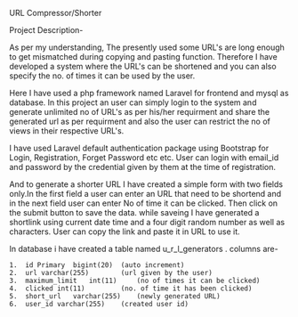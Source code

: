 URL Compressor/Shorter


Project Description-

As per my understanding, The presently used some URL's are long enough to get mismatched during copying and pasting function. Therefore I have developed a system where the URL's can be shortened and you can also specify the no. of times it can be used by the user.

Here I have used a php framework named Laravel for frontend and  mysql as database. In this project an user can simply login to the system and generate unlimited no of URL's as per his/her requirment and share the generated url as per requirment and also the user can restrict the no of views in their respective URL's. 

I have used Laravel default authentication package using Bootstrap for Login, Registration, Forget Password etc etc. User can login with email_id and password by the credential given by them at the time of registration.

And to generate a shorter URL I have created a simple form with two fields only.In the first field a user can enter an URL that need to be shortend and in the next field user can enter  No of time it can be clicked. Then click on the submit button to save the data. while saveing I have generated a shortlink using current date time and a four digit random number as well as characters. User can copy the link and paste it in URL to use it.


In database i have created a table named  u_r_l_generators . columns are-

    1.  id Primary	bigint(20)	(auto increment)
	2.	url	varchar(255)		(url given by the user)
	3.	maximum_limit	int(11)		(no of times it can be clicked)
	4.	clicked	int(11)			(no. of time it has been clicked)
	5.	short_url	varchar(255) 	(newly generated URL)
	6.	user_id	varchar(255)	(created user id)
	


